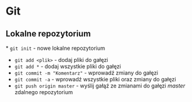 # Git

## Lokalne repozytorium
* `git init` - nowe lokalne repozytorium
* `git add <plik>` - dodaj pliki do gałęzi
* `git add *` - dodaj wszystkie pliki do gałęzi
* `git commit -m "Komentarz"` - wprowadź zmiany do gałęzi
* `git commit -a` - wprowadź wszystkie pliki oraz zmiany do gałęzi
* `git push origin master` - wyślij gałąź ze zmianami do gałęzi *master* zdalnego repozytorium
